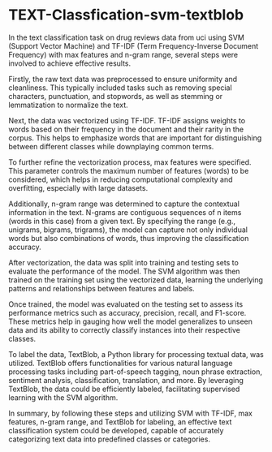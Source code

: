 # TEXT-Classfication-svm-textblob
In the text classification task on drug reviews data from uci using SVM (Support Vector Machine) and TF-IDF (Term Frequency-Inverse Document Frequency) with max features and n-gram range, several steps were involved to achieve effective results.

Firstly, the raw text data was preprocessed to ensure uniformity and cleanliness. This typically included tasks such as removing special characters, punctuation, and stopwords, as well as stemming or lemmatization to normalize the text.

Next, the data was vectorized using TF-IDF. TF-IDF assigns weights to words based on their frequency in the document and their rarity in the corpus. This helps to emphasize words that are important for distinguishing between different classes while downplaying common terms.

To further refine the vectorization process, max features were specified. This parameter controls the maximum number of features (words) to be considered, which helps in reducing computational complexity and overfitting, especially with large datasets.

Additionally, n-gram range was determined to capture the contextual information in the text. N-grams are contiguous sequences of n items (words in this case) from a given text. By specifying the range (e.g., unigrams, bigrams, trigrams), the model can capture not only individual words but also combinations of words, thus improving the classification accuracy.

After vectorization, the data was split into training and testing sets to evaluate the performance of the model. The SVM algorithm was then trained on the training set using the vectorized data, learning the underlying patterns and relationships between features and labels.

Once trained, the model was evaluated on the testing set to assess its performance metrics such as accuracy, precision, recall, and F1-score. These metrics help in gauging how well the model generalizes to unseen data and its ability to correctly classify instances into their respective classes.

To label the data, TextBlob, a Python library for processing textual data, was utilized. TextBlob offers functionalities for various natural language processing tasks including part-of-speech tagging, noun phrase extraction, sentiment analysis, classification, translation, and more. By leveraging TextBlob, the data could be efficiently labeled, facilitating supervised learning with the SVM algorithm.

In summary, by following these steps and utilizing SVM with TF-IDF, max features, n-gram range, and TextBlob for labeling, an effective text classification system could be developed, capable of accurately categorizing text data into predefined classes or categories.
